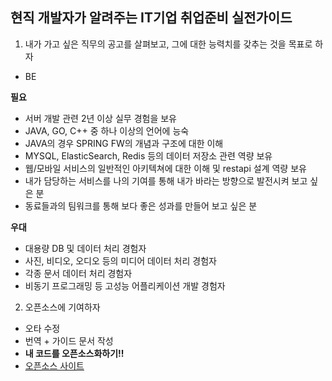 ## 현직 개발자가 알려주는 IT기업 취업준비 실전가이드
1. 내가 가고 싶은 직무의 공고를 살펴보고, 그에 대한 능력치를 갖추는 것을 목표로 하자
- BE


**필요**
* 서버 개발 관련 2년 이상 실무 경험을 보유
* JAVA, GO, C++ 중 하나 이상의 언어에 능숙
* JAVA의 경우 SPRING FW의 개념과 구조에 대한 이해
* MYSQL, ElasticSearch, Redis 등의 데이터 저장소 관련 역량 보유
* 웹/모바일 서비스의 일반적인 아키텍쳐에 대한 이해 및 restapi 설계 역량 보유
* 내가 담당하는 서비스를 나의 기여를 통해 내가 바라는 방향으로 발전시켜 보고 싶은 분
* 동료들과의 팀워크를 통해 보다 좋은 성과를 만들어 보고 싶은 분



**우대**
* 대용량 DB 및 데이터 처리 경험자
* 사진, 비디오, 오디오 등의 미디어 데이터 처리 경험자
* 각종 문서 데이터 처리 경험자
* 비동기 프로그래밍 등 고성능 어플리케이션 개발 경험자



2. 오픈소스에 기여하자
- 오타 수정
- 번역 + 가이드 문서 작성
- **내 코드를 오픈소스화하기!!**
- [오픈소스 사이트]("https://opensource.google")

